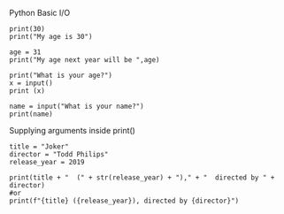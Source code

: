 Python Basic I/O
```
print(30)
print("My age is 30")

age = 31
print("My age next year will be ",age)

print("What is your age?")
x = input()
print (x)

name = input("What is your name?")
print(name)
```

Supplying arguments inside print()
```
title = "Joker"
director = "Todd Philips"
release_year = 2019

print(title + "  (" + str(release_year) + ")," + "  directed by " + director)
#or
print(f"{title} ({release_year}), directed by {director}")
```
